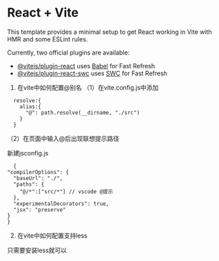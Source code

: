 # React + Vite

This template provides a minimal setup to get React working in Vite with HMR and some ESLint rules.

Currently, two official plugins are available:

- [@vitejs/plugin-react](https://github.com/vitejs/vite-plugin-react/blob/main/packages/plugin-react/README.md) uses [Babel](https://babeljs.io/) for Fast Refresh
- [@vitejs/plugin-react-swc](https://github.com/vitejs/vite-plugin-react-swc) uses [SWC](https://swc.rs/) for Fast Refresh

1. 在vite中如何配置@别名
（1）在vite.config.js中添加
```
  resolve:{
    alias:{
      "@": path.resolve(__dirname, "./src")
    }
  }
```
（2）在页面中输入@后出现联想提示路径

  新建jsconfig.js
  ```
    {
  "compilerOptions": {
    "baseUrl": "./",
    "paths": {
      "@/*":["src/*"] // vscode @提示
    },
    "experimentalDecorators": true,
    "jsx": "preserve"
  }
}
  ```

2. 在vite中如何配置支持less

  只需要安装less就可以